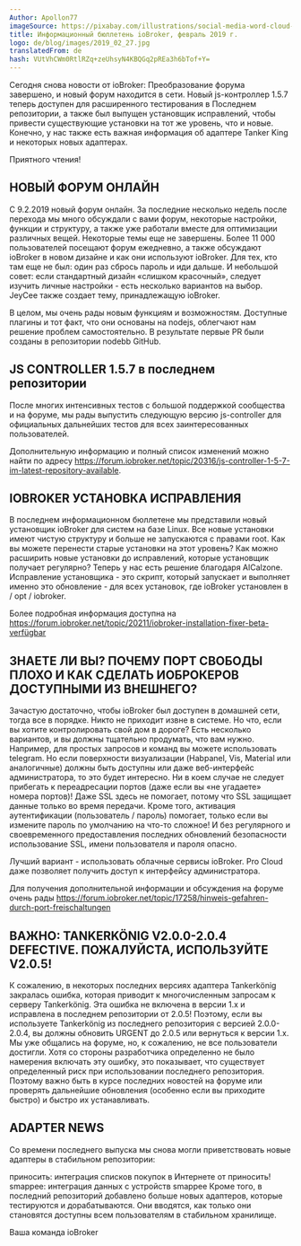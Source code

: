 ```yaml
---
Author: Apollon77
imageSource: https://pixabay.com/illustrations/social-media-word-cloud-marketing-423857/
title: Информационный бюллетень ioBroker, февраль 2019 г.
logo: de/blog/images/2019_02_27.jpg
translatedFrom: de
hash: VUtVhCWm0RtlRZq+zeUhsyN4KBQGq2pREa3h6bTof+Y=
---
```

Сегодня снова новости от ioBroker:
Преобразование форума завершено, и новый форум находится в сети. Новый js-контроллер 1.5.7 теперь доступен для расширенного тестирования в Последнем репозитории, а также был выпущен установщик исправлений, чтобы привести существующие установки на тот же уровень, что и новые. Конечно, у нас также есть важная информация об адаптере Tanker King и некоторых новых адаптерах.
<!-- SOURCE: 945825 Сегодня снова новости от ioBroker:
Преобразование форума завершено, и новый форум находится в сети. Новый js-контроллер 1.5.7 теперь доступен для расширенного тестирования в Последнем репозитории, а также был выпущен установщик исправлений, чтобы привести существующие установки на тот же уровень, что и новые. Конечно, у нас также есть важная информация об адаптере Tanker King и некоторых новых адаптерах. -->

Приятного чтения!
<!-- SOURCE: 5582 Приятного чтения! -->

## НОВЫЙ ФОРУМ ОНЛАЙН
<!-- SOURCE: 840544 ## НОВЫЙ ФОРУМ ОНЛАЙН -->
С 9.2.2019 новый форум онлайн. За последние несколько недель после перехода мы много обсуждали с вами форум, некоторые настройки, функции и структуру, а также уже работали вместе для оптимизации различных вещей. Некоторые темы еще не завершены.
Более 11 000 пользователей посещают форум ежедневно, а также обсуждают ioBroker в новом дизайне и как они используют ioBroker. Для тех, кто там еще не был: один раз сбрось пароль и иди дальше.
И небольшой совет: если стандартный дизайн «слишком красочный», следует изучить личные настройки - есть несколько вариантов на выбор. JeyCee также создает тему, принадлежащую ioBroker.
<!-- SOURCE: 991665 С 9.2.2019 новый форум онлайн. За последние несколько недель после перехода мы много обсуждали с вами форум, некоторые настройки, функции и структуру, а также уже работали вместе для оптимизации различных вещей. Некоторые темы еще не завершены.
Более 11 000 пользователей посещают форум ежедневно, а также обсуждают ioBroker в новом дизайне и как они используют ioBroker. Для тех, кто там еще не был: один раз сбрось пароль и иди дальше.
И небольшой совет: если стандартный дизайн «слишком красочный», следует изучить личные настройки - есть несколько вариантов на выбор. JeyCee также создает тему, принадлежащую ioBroker. -->

В целом, мы очень рады новым функциям и возможностям. Доступные плагины и тот факт, что они основаны на nodejs, облегчают нам решение проблем самостоятельно. В результате первые PR были созданы в репозитории nodebb GitHub.
<!-- SOURCE: 921829 В целом, мы очень рады новым функциям и возможностям. Доступные плагины и тот факт, что они основаны на nodejs, облегчают нам решение проблем самостоятельно. В результате первые PR были созданы в репозитории nodebb GitHub. -->

## JS CONTROLLER 1.5.7 в последнем репозитории
<!-- SOURCE: 376368 ## JS CONTROLLER 1.5.7 в последнем репозитории -->
После многих интенсивных тестов с большой поддержкой сообщества и на форуме, мы рады выпустить следующую версию js-controller для официальных дальнейших тестов для всех заинтересованных пользователей.
<!-- SOURCE: 747975 После многих интенсивных тестов с большой поддержкой сообщества и на форуме, мы рады выпустить следующую версию js-controller для официальных дальнейших тестов для всех заинтересованных пользователей. -->

Дополнительную информацию и полный список изменений можно найти по адресу https://forum.iobroker.net/topic/20316/js-controller-1-5-7-im-latest-repository-available.
<!-- SOURCE: 692985 Дополнительную информацию и полный список изменений можно найти по адресу https://forum.iobroker.net/topic/20316/js-controller-1-5-7-im-latest-repository-available. -->

## IOBROKER УСТАНОВКА ИСПРАВЛЕНИЯ
<!-- SOURCE: 81734 ## IOBROKER УСТАНОВКА ИСПРАВЛЕНИЯ -->
В последнем информационном бюллетене мы представили новый установщик ioBroker для систем на базе Linux. Все новые установки имеют чистую структуру и больше не запускаются с правами root.
Как вы можете перенести старые установки на этот уровень? Как можно расширить новые установки до исправлений, которые установщик получает регулярно? Теперь у нас есть решение благодаря AlCalzone.
Исправление установщика - это скрипт, который запускает и выполняет именно это обновление - для всех установок, где ioBroker установлен в / opt / iobroker.
<!-- SOURCE: 68913 В последнем информационном бюллетене мы представили новый установщик ioBroker для систем на базе Linux. Все новые установки имеют чистую структуру и больше не запускаются с правами root.
Как вы можете перенести старые установки на этот уровень? Как можно расширить новые установки до исправлений, которые установщик получает регулярно? Теперь у нас есть решение благодаря AlCalzone.
Исправление установщика - это скрипт, который запускает и выполняет именно это обновление - для всех установок, где ioBroker установлен в / opt / iobroker. -->

Более подробная информация доступна на https://forum.iobroker.net/topic/20211/iobroker-installation-fixer-beta-verfügbar
<!-- SOURCE: 851835 Более подробная информация доступна на https://forum.iobroker.net/topic/20211/iobroker-installation-fixer-beta-verfügbar -->

## ЗНАЕТЕ ЛИ ВЫ? ПОЧЕМУ ПОРТ СВОБОДЫ ПЛОХО И КАК СДЕЛАТЬ ИОБРОКЕРОВ ДОСТУПНЫМИ ИЗ ВНЕШНЕГО?
<!-- SOURCE: 460892 ## ЗНАЕТЕ ЛИ ВЫ? ПОЧЕМУ ПОРТ СВОБОДЫ ПЛОХО И КАК СДЕЛАТЬ ИОБРОКЕРОВ ДОСТУПНЫМИ ИЗ ВНЕШНЕГО? -->
Зачастую достаточно, чтобы ioBroker был доступен в домашней сети, тогда все в порядке. Никто не приходит извне в системе. Но что, если вы хотите контролировать свой дом в дороге? Есть несколько вариантов, и вы должны тщательно продумать, что вам нужно. Например, для простых запросов и команд вы можете использовать telegram.
Но если поверхности визуализации (Habpanel, Vis, Material или аналогичные) должны быть доступны или даже веб-интерфейс администратора, то это будет интересно. Ни в коем случае не следует прибегать к переадресации портов (даже если вы «не угадаете» номера портов)! Даже SSL здесь не помогает, потому что SSL защищает данные только во время передачи. Кроме того, активация аутентификации (пользователь / пароль) помогает, только если вы измените пароль по умолчанию на что-то сложное! И без регулярного и своевременного предоставления последних обновлений безопасности использование SSL, имени пользователя и пароля опасно.
<!-- SOURCE: 597787 Зачастую достаточно, чтобы ioBroker был доступен в домашней сети, тогда все в порядке. Никто не приходит извне в системе. Но что, если вы хотите контролировать свой дом в дороге? Есть несколько вариантов, и вы должны тщательно продумать, что вам нужно. Например, для простых запросов и команд вы можете использовать telegram.
Но если поверхности визуализации (Habpanel, Vis, Material или аналогичные) должны быть доступны или даже веб-интерфейс администратора, то это будет интересно. Ни в коем случае не следует прибегать к переадресации портов (даже если вы «не угадаете» номера портов)! Даже SSL здесь не помогает, потому что SSL защищает данные только во время передачи. Кроме того, активация аутентификации (пользователь / пароль) помогает, только если вы измените пароль по умолчанию на что-то сложное! И без регулярного и своевременного предоставления последних обновлений безопасности использование SSL, имени пользователя и пароля опасно. -->

Лучший вариант - использовать облачные сервисы ioBroker. Pro Cloud даже позволяет получить доступ к интерфейсу администратора.
<!-- SOURCE: 974447 Лучший вариант - использовать облачные сервисы ioBroker. Pro Cloud даже позволяет получить доступ к интерфейсу администратора. -->

Для получения дополнительной информации и обсуждения на форуме очень рады https://forum.iobroker.net/topic/17258/hinweis-gefahren-durch-port-freischaltungen
<!-- SOURCE: 833422 Для получения дополнительной информации и обсуждения на форуме очень рады https://forum.iobroker.net/topic/17258/hinweis-gefahren-durch-port-freischaltungen -->

## ВАЖНО: TANKERKÖNIG V2.0.0-2.0.4 DEFECTIVE. ПОЖАЛУЙСТА, ИСПОЛЬЗУЙТЕ V2.0.5!
<!-- SOURCE: 654272 ## ВАЖНО: TANKERKÖNIG V2.0.0-2.0.4 DEFECTIVE. ПОЖАЛУЙСТА, ИСПОЛЬЗУЙТЕ V2.0.5! -->
К сожалению, в некоторых последних версиях адаптера Tankerkönig закралась ошибка, которая приводит к многочисленным запросам к серверу Tankerkönig. Эта ошибка не включена в версии 1.x и исправлена в последнем репозитории от 2.0.5! Поэтому, если вы используете Tankerkönig из последнего репозитория с версией 2.0.0-2.0.4, вы должны обновить URGENT до 2.0.5 или вернуться к версии 1.x. Мы уже общались на форуме, но, к сожалению, не все пользователи достигли.
Хотя со стороны разработчика определенно не было намерения включать эту ошибку, это показывает, что существует определенный риск при использовании последнего репозитория. Поэтому важно быть в курсе последних новостей на форуме или проверять дальнейшие обновления (особенно если вы приходите быстро) и быстро их устанавливать.
<!-- SOURCE: 861036 К сожалению, в некоторых последних версиях адаптера Tankerkönig закралась ошибка, которая приводит к многочисленным запросам к серверу Tankerkönig. Эта ошибка не включена в версии 1.x и исправлена в последнем репозитории от 2.0.5! Поэтому, если вы используете Tankerkönig из последнего репозитория с версией 2.0.0-2.0.4, вы должны обновить URGENT до 2.0.5 или вернуться к версии 1.x. Мы уже общались на форуме, но, к сожалению, не все пользователи достигли.
Хотя со стороны разработчика определенно не было намерения включать эту ошибку, это показывает, что существует определенный риск при использовании последнего репозитория. Поэтому важно быть в курсе последних новостей на форуме или проверять дальнейшие обновления (особенно если вы приходите быстро) и быстро их устанавливать. -->

## ADAPTER NEWS
<!-- SOURCE: 151456 ## ADAPTER NEWS -->
Со времени последнего выпуска мы снова могли приветствовать новые адаптеры в стабильном репозитории:
<!-- SOURCE: 380324 Со времени последнего выпуска мы снова могли приветствовать новые адаптеры в стабильном репозитории: -->

приносить: интеграция списков покупок в Интернете от приносить!
smappee: интеграция данных с устройств smappee
Кроме того, в последний репозиторий добавлено больше новых адаптеров, которые тестируются и дорабатываются. Они вводятся, как только они становятся доступны всем пользователям в стабильном хранилище.
<!-- SOURCE: 790297 приносить: интеграция списков покупок в Интернете от приносить!
smappee: интеграция данных с устройств smappee
Кроме того, в последний репозиторий добавлено больше новых адаптеров, которые тестируются и дорабатываются. Они вводятся, как только они становятся доступны всем пользователям в стабильном хранилище. -->

Ваша команда ioBroker
<!-- SOURCE: 443081 Ваша команда ioBroker -->

